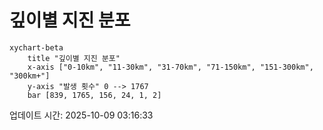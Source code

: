 # 깊이별 지진 분포

```mermaid
xychart-beta
    title "깊이별 지진 분포"
    x-axis ["0-10km", "11-30km", "31-70km", "71-150km", "151-300km", "300km+"]
    y-axis "발생 횟수" 0 --> 1767
    bar [839, 1765, 156, 24, 1, 2]
```

업데이트 시간: 2025-10-09 03:16:33

